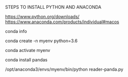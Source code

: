 STEPS TO INSTALL PYTHON AND ANACONDA

https://www.python.org/downloads/
https://www.anaconda.com/products/individual#macos

conda info

conda create -n myenv python=3.6

conda activate myenv

conda install pandas

/opt/anaconda3/envs/myenv/bin/python reader-panda.py
